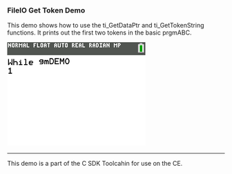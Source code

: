### FileIO Get Token Demo

This demo shows how to use the ti_GetDataPtr and ti_GetTokenString functions. It prints out the first two tokens in the basic prgmABC.

![Screenshot](screenshot.png)

---

This demo is a part of the C SDK Toolcahin for use on the CE.

